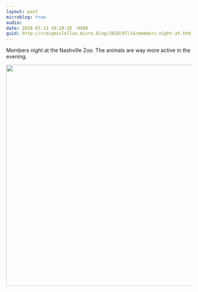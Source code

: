 ```yaml
---
layout: post
microblog: true
audio: 
date: 2018-07-13 19:29:15 -0500
guid: http://craigmcclellan.micro.blog/2018/07/14/members-night-at.html
---
```

Members night at the Nashville Zoo. The animals are way more active in the evening.

<img src="http://craigmcclellan.com/uploads/2018/a37f446a77.jpg" width="600" height="600" />
